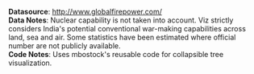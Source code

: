 **Datasource**: http://www.globalfirepower.com/  
**Data Notes**: Nuclear capability is not taken into account. Viz strictly considers India's potential conventional war-making capabilities across land, sea and air. Some statistics have been estimated where official number are not publicly available.  
**Code Notes**: Uses mbostock's reusable code for collapsible tree visualization.